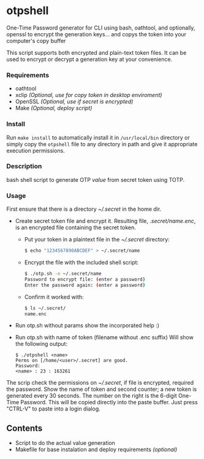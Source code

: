 # otpshell
One-Time Password generator for CLI using bash, oathtool, and optionally, openssl to encrypt the generation keys... and copys the token into your computer's copy buffer

This script supports both encrypted and plain-text token files. It can be used to encrypt or decrypt a generation key at your convenience.

### Requirements
* oathtool
* xclip *(Optional, use for copy token in desktop enviroment)*
* OpenSSL *(Optional, use if secret is encrypted)*
* Make *(Optional, deploy script)*

### Install
Run `make install` to automatically install it in  `/usr/local/bin` directory or simply copy the `otpshell` file to any directory in path and give it appropriate execution permissions.

### Description
bash shell script to generate OTP *value* from secret token using TOTP.

### Usage
First ensure that there is a directory *~/.secret* in the home dir.

* Create secret token file and encrypt it. Resulting file, *.secret/name.enc*, is an encrypted file containing the secret token.
    * Put your token in a plaintext file in the *~/.secret* directory:
        ```bash
        $ echo "1234567890ABCDEF" > ~/.secret/name
        ```

    * Encrypt the file with the included shell script:
        ```bash
        $ ./otp.sh -e ~/.secret/name
        Password to encrypt file: (enter a password) 
        Enter the password again: (enter a password)
        ```

    * Confirm it worked with:
        ```bash
        $ ls ~/.secret/
        name.enc
        ```

* Run otp.sh without params show the incorporated help :)
* Run otp.sh with name of token (filename without .enc suffix) Will show the following output:
    ```
    $ ./otpshell <name>
    Perms on [/home/<user>/.secret] are good.
    Password: 
    <name> : 23 : 163261
    ```  

The scrip check the permissions on *~/.secret*, if file is encrypted, required the password. 
Show the name of token and second counter; a new token is generated every 30 seconds. 
The number on the right is the 6-digit One-Time Password.
This will be copied directly into the paste buffer. Just press "CTRL-V" to paste into a login dialog.


## Contents

* Script to do the actual value generation
* Makefile for base instalation and deploy requirements *(optional)*
